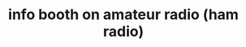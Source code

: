---
description: |
  Amateur radio (ham radio) is a technical / scientific hobby for anything
   about radio, radio-communication, radio-propagation and radio-technology. It allows
   individuals to experiment with radio-technology: use it, learn about it, design
   it and even build it yourself. Amateur radio infrastructure is also used for emergency
   communications as a service to the general public.

  As our world is more
   and more based on telecommunication and wireless technology (mobile internet,
   WiFi, Bluetooth, satellite-navigation, radio- and TV broadcasts, Internet-of-Things,
   NFC-tags, ..), good knowledge of radio-telecommunication technology is an advantage
   for everybody interested in technology, and amateur radio is one of the best tools
   for this purpose.

  Finally, as one of the oldest technical hobbies, amateur\
   radio has always advocated sharing knowledge and information, long before the\
   terms 'open source' existed."
layout: stand
logo: stands/info_booth_on_amateur_radio__ham_radio_/logo.png
new_this_year: |
  <p>Amateur radio is not a 'project'. It is a very wide field of technologies
   in continues evolution, so it is not easy to provide a list of 'new things to
   expect this year'.</p>
  <p>Due to the different format of the infobooth this year,
    our plans for 2021 are to focus on demonstrating the "operating" element of
    amateur radio, i.e. actually using radio to make contacts with other amateur radio
    stations.</p>
  <p>In addition to a number of online presentations and interactive chats
    with visitors, we will show live radio amateur station contacts using different
    modes and different transmission-systems: morse-code, voice, digital communication,
    satellite, ...</p>
  <p>In fact, this shows that amateur radio and "the internet"
    do not exclude each-other.</p>
showcase: |
  <p>Radio has something magical. You send electricity into a wire that connected
   to ... nothing and, if the wire has the correct length, that electricity just
   disappears. Pouf! Gone! ...</p>
  <p>But if you place another wire close-by, even though
    the wires do not touch, a part of the electricity appears on that second wire.
    Is that magical?</p>
  <p>But do you know the best part? You can use this effect to
    communicate with other people!</p>
  <p>Amateur radio (also known as ham radio)
    is a technical and scientific hobby for everything about radio, radio-communication,
    radio-propagation and radio-technology. It allows you to experience radio from
    the inside-out: as an operator (use it), designing and building your own radio-equipment
    or set up radio-communication infrastructure. As one of the oldest technical hobbies
    around, all this is done in a culture of sharing information and knowledge.</p>
  <p>Wireless communication is now part of our everyday life: mobile internet, wifi,
    bluetooth, satellite-navigation, radio- and TV broadcasts, Internet-of-things,
    NFC tags, .. the list goes on and on. Understanding radio-communication is a skill
    that is useful whatever field of science or technology you are involved in, and
    amateur radio is probably the best tool to do exactly that.</p>
themes:
- HAM Radio
title: info booth on amateur radio (ham radio)
website: https://www.uba.be/en
show_on_overview: true
---